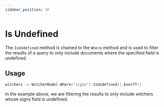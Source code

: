 ```yaml
---
sidebar_position: 10
---
```


# Is Undefined

The `IsUndefined` method is chained to the `Where` method and is used to filter the results of a query to only include documents where the specified field is undefined.

## Usage

```go
witchers := WitcherModel.Where("signs").IsUndefined().ExecTT()
```

In the example above, we are filtering the results to only include witchers whose signs field is undefined.
